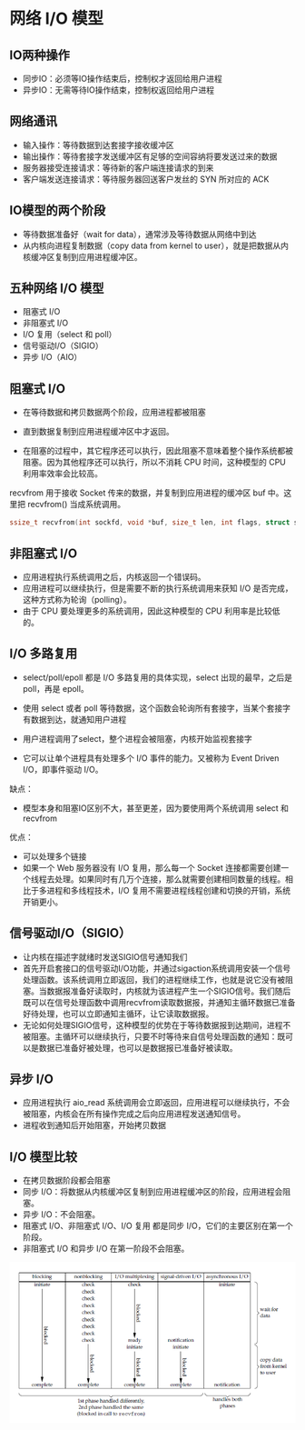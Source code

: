 # 网络 I/O 模型

## IO两种操作

- 同步IO：必须等IO操作结束后，控制权才返回给用户进程
- 异步IO：无需等待IO操作结束，控制权返回给用户进程

## 网络通讯

- 输入操作：等待数据到达套接字接收缓冲区
- 输出操作：等待套接字发送缓冲区有足够的空间容纳将要发送过来的数据
- 服务器接受连接请求：等待新的客户端连接请求的到来
- 客户端发送连接请求：等待服务器回送客户发丝的 SYN 所对应的 ACK

## IO模型的两个阶段

- 等待数据准备好（wait for data），通常涉及等待数据从网络中到达
- 从内核向进程复制数据（copy data from kernel to user），就是把数据从内核缓冲区复制到应用进程缓冲区。

## 五种网络 I/O 模型

- 阻塞式 I/O
- 非阻塞式 I/O
- I/O 复用（select 和 poll）
- 信号驱动I/O（SIGIO）
- 异步 I/O（AIO）

## 阻塞式 I/O

- 在等待数据和拷贝数据两个阶段，应用进程都被阻塞
- 直到数据复制到应用进程缓冲区中才返回。

- 在阻塞的过程中，其它程序还可以执行，因此阻塞不意味着整个操作系统都被阻塞。因为其他程序还可以执行，所以不消耗 CPU 时间，这种模型的 CPU 利用率效率会比较高。

recvfrom 用于接收 Socket 传来的数据，并复制到应用进程的缓冲区 buf 中。这里把 recvfrom() 当成系统调用。

```c
ssize_t recvfrom(int sockfd, void *buf, size_t len, int flags, struct sockaddr *src_addr, socklen_t *addrlen);
```

## 非阻塞式 I/O

- 应用进程执行系统调用之后，内核返回一个错误码。
- 应用进程可以继续执行，但是需要不断的执行系统调用来获知 I/O 是否完成，这种方式称为轮询（polling）。
- 由于 CPU 要处理更多的系统调用，因此这种模型的 CPU 利用率是比较低的。

## I/O 多路复用

- select/poll/epoll 都是 I/O 多路复用的具体实现，select 出现的最早，之后是 poll，再是 epoll。

- 使用 select 或者 poll 等待数据，这个函数会轮询所有套接字，当某个套接字有数据到达，就通知用户进程
- 用户进程调用了select，整个进程会被阻塞，内核开始监视套接字
- 它可以让单个进程具有处理多个 I/O 事件的能力。又被称为 Event Driven I/O，即事件驱动 I/O。

缺点：

- 模型本身和阻塞IO区别不大，甚至更差，因为要使用两个系统调用 select 和 recvfrom

优点：

- 可以处理多个链接
- 如果一个 Web 服务器没有 I/O 复用，那么每一个 Socket 连接都需要创建一个线程去处理。如果同时有几万个连接，那么就需要创建相同数量的线程。相比于多进程和多线程技术，I/O 复用不需要进程线程创建和切换的开销，系统开销更小。

## 信号驱动I/O（SIGIO）

- 让内核在描述字就绪时发送SIGIO信号通知我们
- 首先开启套接口的信号驱动I/O功能，并通过sigaction系统调用安装一个信号处理函数。该系统调用立即返回，我们的进程继续工作，也就是说它没有被阻塞。当数据报准备好读取时，内核就为该进程产生一个SIGIO信号。我们随后既可以在信号处理函数中调用recvfrom读取数据报，并通知主循环数据已准备好待处理，也可以立即通知主循环，让它读取数据报。
- 无论如何处理SIGIO信号，这种模型的优势在于等待数据报到达期间，进程不被阻塞。主循环可以继续执行，只要不时等待来自信号处理函数的通知：既可以是数据已准备好被处理，也可以是数据报已准备好被读取。

## 异步 I/O

- 应用进程执行 aio_read 系统调用会立即返回，应用进程可以继续执行，不会被阻塞，内核会在所有操作完成之后向应用进程发送通知信号。
- 进程收到通知后开始阻塞，开始拷贝数据

## I/O 模型比较

- 在拷贝数据阶段都会阻塞
- 同步 I/O：将数据从内核缓冲区复制到应用进程缓冲区的阶段，应用进程会阻塞。
- 异步 I/O：不会阻塞。
- 阻塞式 I/O、非阻塞式 I/O、I/O 复用 都是同步 I/O，它们的主要区别在第一个阶段。
- 非阻塞式 I/O 和异步 I/O 在第一阶段不会阻塞。

<div align="center"> <img src="pics/1492928105791_3.png"/> </div><br>